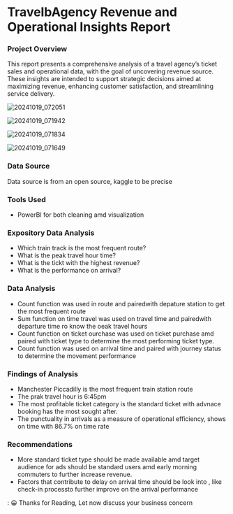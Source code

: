 # TravelbAgency Revenue and Operational Insights Report


### Project Overview 
This report presents a comprehensive analysis of a travel agency’s ticket sales and operational data, with the goal of uncovering revenue source. These insights are intended to support strategic decisions aimed at maximizing revenue, enhancing customer satisfaction, and streamlining service delivery.


![20241019_072051](https://github.com/user-attachments/assets/cc35af62-fe1f-4f2a-ab90-0768473e0ff5)

![20241019_071942](https://github.com/user-attachments/assets/4af81be6-5bb1-4f34-a9dc-3010b7b37445)

![20241019_071834](https://github.com/user-attachments/assets/5e3219c4-2400-4183-a894-e133bf1379cd)

![20241019_071649](https://github.com/user-attachments/assets/0014a6eb-f064-4780-9e28-fb87e716d431)



### Data Source
Data source is from an open source, kaggle to be precise 


### Tools Used

- PowerBI for both cleaning amd visualization


### Expository Data Analysis 

- Which train track is the most frequent route?
- What is the peak travel hour time?
- What is the tickt with the highest revenue?
- What is the performance on arrival?


### Data Analysis 

- Count function was used in route and pairedwith depature station to get the most frequent route
- Sum function on time travel was used on travel time and pairedwith departure time ro know the oeak travel hours
- Count function on ticket ourchase was used on ticket purchase amd paired with ticket type to determine the most    performing ticket type.
- Count function was used on arrival time and paired with journey status to determine the movement performance 


### Findings of Analysis 

- Manchester Piccadilly is the most frequent train station route
- The prak travel hour is 6:45pm
- The most profitable ticket category is the standard ticket with advnace booking has the most sought after.
- The punctuality in arrivals as a measure of operational efficiency, shows on time with 86.7% on time rate


### Recommendations 
- More standard ticket type should be made available amd target audience for ads should be standard users amd early morning commuters to further increase revenue.
- Factors that contribute to delay on arrival time should be look into , like check-in processto further improve on the arrival performance 

: 😀 
Thanks for Reading, Let now discuss your business concern 
